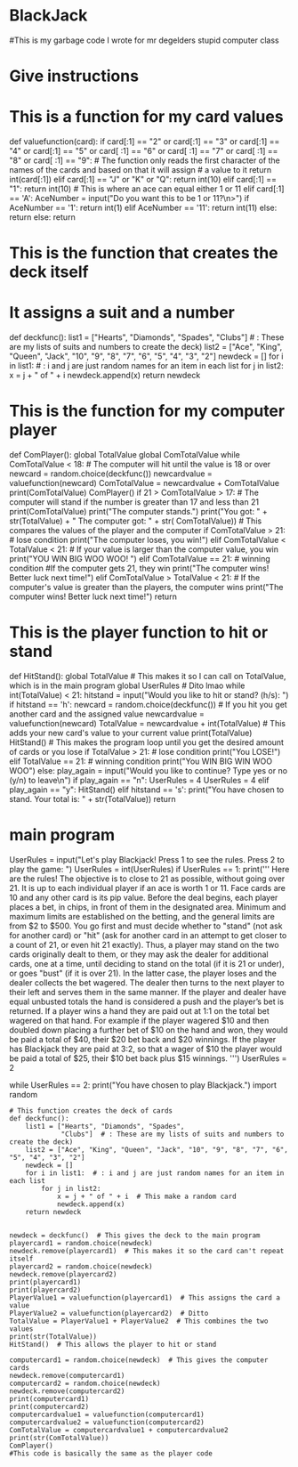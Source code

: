 # BlackJack
#This is my garbage code I wrote for mr degelders stupid computer class
# Give instructions

# This is a function for my card values
def valuefunction(card):
    if card[:1] == "2" or card[:1] == "3" or card[:1] == "4" or card[:1] == "5" or card[
                                                                                   :1] == "6" or card[
                                                                                                 :1] == "7" or card[
                                                                                                               :1] == "8" or card[
                                                                                                                             :1] == "9":
        # The function only reads the first character of the names of the cards and based on that it will assign
        # a value to it
        return int(card[:1])
    elif card[:1] == "J" or "K" or "Q":
        return int(10)
    elif card[:1] == "1":
        return int(10)
    # This is where an ace can equal either 1 or 11
    elif card[:1] == 'A':
        AceNumber = input("Do you want this to be 1 or 11?\n>")
        if AceNumber == '1':
            return int(1)
        elif AceNumber == '11':
            return int(11)
        else:
            return
    else:
        return


# This is the function that creates the deck itself
# It assigns a suit and a number
def deckfunc():
    list1 = ["Hearts", "Diamonds", "Spades", "Clubs"]  # : These are my lists of suits and numbers to create the deck)
    list2 = ["Ace", "King", "Queen", "Jack", "10", "9", "8", "7", "6", "5", "4", "3", "2"]
    newdeck = []
    for i in list1:  # : i and j are just random names for an item in each list
        for j in list2:
            x = j + " of " + i
            newdeck.append(x)
    return newdeck


# This is the function for my computer player
def ComPlayer():
    global TotalValue
    global ComTotalValue
    while ComTotalValue < 18:  # The computer will hit until the value is 18 or over
        newcard = random.choice(deckfunc())
        newcardvalue = valuefunction(newcard)
        ComTotalValue = newcardvalue + ComTotalValue
        print(ComTotalValue)
        ComPlayer()
    if 21 > ComTotalValue > 17:  # The computer will stand if the number is greater than 17 and less than 21
        print(ComTotalValue)
        print("The computer stands.")
        print("You got: " + str(TotalValue) + " The computer got: " + str(
            ComTotalValue))  # This compares the values of the player and the computer
    if ComTotalValue > 21:  # lose condition
        print("The computer loses, you win!")
    elif ComTotalValue < TotalValue < 21:  # If your value is larger than the computer value, you win
        print("YOU WIN BIG WOO WOO! ")
    elif ComTotalValue == 21:  # winning condition   #If the computer gets 21, they win
        print("The computer wins! Better luck next time!")
    elif ComTotalValue > TotalValue < 21:  # If the computer's value is greater than the players, the computer wins
        print("The computer wins! Better luck next time!")
        return
# This is the player function to hit or stand
def HitStand():
    global TotalValue  # This makes it so I can call on TotalValue, which is in the main program
    global UserRules  # Dito lmao
    while int(TotalValue) < 21:
        hitstand = input("Would you like to hit or stand? (h/s): ")
        if hitstand == 'h':
            newcard = random.choice(deckfunc())  # If you hit you get another card and the assigned value
            newcardvalue = valuefunction(newcard)
            TotalValue = newcardvalue + int(TotalValue)  # This adds your new card's value to your current value
            print(TotalValue)
            HitStand()  # This makes the program loop until you get the desired amount of cards or you lose
            if TotalValue > 21:  # lose condition
                print("You LOSE!")
            elif TotalValue == 21:  # winning condition
                print("You WIN BIG WIN WOO WOO")
            else:
                play_again = input("Would you like to continue? Type yes or no (y/n) to leave\n")
                if play_again == "n":
                    UserRules = 4
                    UserRules = 4
                elif play_again == "y":
                    HitStand()
        elif hitstand == 's':
            print("You have chosen to stand. Your total is: " + str(TotalValue))
            return

# main program

UserRules = input("Let's play Blackjack! Press 1 to see the rules. Press 2 to play the game: ")
UserRules = int(UserRules)
if UserRules == 1:
    print('''
        Here are the rules! 
        The objective is to close to 21 as possible, without going over 21.
        It is up to each individual player if an ace is worth 1 or 11. 
        Face cards are 10 and any other card is its pip value.
        Before the deal begins, each player places a bet, in chips, 
        in front of them in the designated area.
        Minimum and maximum limits are established on the betting,
        and the general limits are from $2 to $500.
        You go first and must decide whether to
        "stand" (not ask for another card) or "hit" 
        (ask for another card in an attempt to get closer to a count of 21, 
        or even hit 21 exactly). Thus, a player may stand on the two cards
        originally dealt to them, or they may ask the dealer for additional 
        cards, one at a time, until deciding to stand on the total 
        (if it is 21 or under), or goes "bust" (if it is over 21). 
        In the latter case, the player loses and the dealer collects 
        the bet wagered. The dealer then turns to the next player to 
        their left and serves them in the same manner.
        If the player and dealer have equal unbusted totals the
        hand is considered a push and the player’s bet is returned.
        If a player wins a hand they are paid out at 1:1 on the total bet wagered
        on that hand. For example if the player wagered $10 and then doubled down
        placing a further bet of $10 on the hand and won, they would be paid a 
        total of $40, their $20 bet back and $20 winnings.
        If the player has Blackjack they are paid at 3:2, so that a wager of $10
        the player would be paid a total of $25, their $10 bet back plus $15 winnings.
    ''')
    UserRules = 2

while UserRules == 2:
    print("You have chosen to play Blackjack.")
    import random


    # This function creates the deck of cards
    def deckfunc():
        list1 = ["Hearts", "Diamonds", "Spades",
                 "Clubs"]  # : These are my lists of suits and numbers to create the deck)
        list2 = ["Ace", "King", "Queen", "Jack", "10", "9", "8", "7", "6", "5", "4", "3", "2"]
        newdeck = []
        for i in list1:  # : i and j are just random names for an item in each list
            for j in list2:
                x = j + " of " + i  # This make a random card
                newdeck.append(x)
        return newdeck


    newdeck = deckfunc()  # This gives the deck to the main program
    playercard1 = random.choice(newdeck)
    newdeck.remove(playercard1)  # This makes it so the card can't repeat itself
    playercard2 = random.choice(newdeck)
    newdeck.remove(playercard2)
    print(playercard1)
    print(playercard2)
    PlayerValue1 = valuefunction(playercard1)  # This assigns the card a value
    PlayerValue2 = valuefunction(playercard2)  # Ditto
    TotalValue = PlayerValue1 + PlayerValue2  # This combines the two values
    print(str(TotalValue))
    HitStand()  # This allows the player to hit or stand

    computercard1 = random.choice(newdeck)  # This gives the computer cards
    newdeck.remove(computercard1)
    computercard2 = random.choice(newdeck)
    newdeck.remove(computercard2)
    print(computercard1)
    print(computercard2)
    computercardvalue1 = valuefunction(computercard1)
    computercardvalue2 = valuefunction(computercard2)
    ComTotalValue = computercardvalue1 + computercardvalue2
    print(str(ComTotalValue))
    ComPlayer()
    #This code is basically the same as the player code
